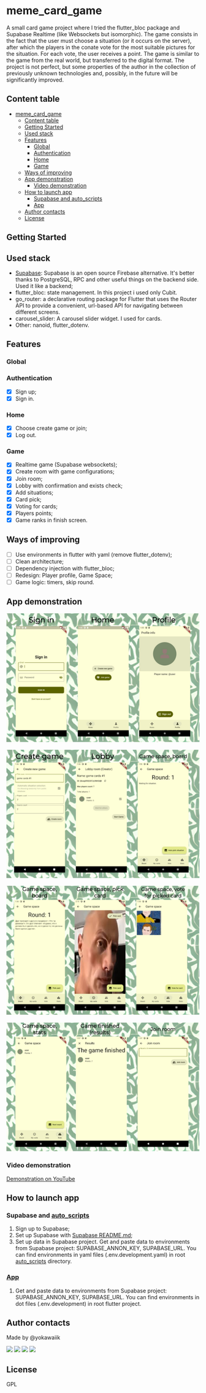 # meme_card_game

A small card game project where I tried the flutter_bloc package and Supabase Realtime (like Websockets but isomorphic). The game consists in the fact that the user must choose a situation (or it occurs on the server), after which the players in the conate vote for the most suitable pictures for the situation. For each vote, the user receives a point. The game is similar to the game from the real world, but transferred to the digital format. The project is not perfect, but some properties of the author in the collection of previously unknown technologies and, possibly, in the future will be significantly improved.

## Content table

- [meme\_card\_game](#meme_card_game)
  - [Content table](#content-table)
  - [Getting Started](#getting-started)
  - [Used stack](#used-stack)
  - [Features](#features)
    - [Global](#global)
    - [Authentication](#authentication)
    - [Home](#home)
    - [Game](#game)
  - [Ways of improving](#ways-of-improving)
  - [App demonstration](#app-demonstration)
    - [Video demonstration](#video-demonstration)
  - [How to launch app](#how-to-launch-app)
    - [Supabase and auto\_scripts](#supabase-and-auto_scripts)
    - [App](#app)
  - [Author contacts](#author-contacts)
  - [License](#license)

## Getting Started

## Used stack
- [Supabase](https://supabase.com/): Supabase is an open source Firebase alternative. It's better thanks to PostgreSQL, RPC and other useful things on the backend side. Used it like a backend;
- flutter_bloc: state management. In this project i used only Cubit.
- go_router: a declarative routing package for Flutter that uses the Router API to provide a convenient, url-based API for navigating between different screens.
- carousel_slider: A carousel slider widget. I used for cards.
- Other: nanoid, flutter_dotenv.

## Features
### Global

### Authentication
- [x] Sign up;
- [x] Sign in.

### Home
- [x] Choose create game or join;
- [x] Log out.

### Game
- [x] Realtime game (Supabase websockets);
- [x] Create room with game configurations;
- [x] Join room;
- [x] Lobby with confirmation and exists check;
- [x] Add situations;
- [x] Card pick;
- [x] Voting for cards;
- [x] Players points;
- [x] Game ranks in finish screen.

## Ways of improving
- [ ] Use environments in flutter with yaml (remove flutter_dotenv);
- [ ] Clean architecture;
- [ ] Dependency injection with flutter_bloc;
- [ ] Redesign: Player profile, Game Space;
- [ ] Game logic: timers, skip round.

## App demonstration


![Sign in | Home | Profile](./screenshots/images/signin_home_profile.jpg)
\
\
![Create | Lobby | Game space with board](./screenshots/images/create_lobby_board.jpg)
\
\
![Board (picked situation) | Pick card | Vote for card](./screenshots/images/board_pick_vote.jpg)
\
\
![Stats | Finish | Join game](./screenshots/images/stats_finish_join.jpg)

### Video demonstration

[Demonstration on YouTube](https://youtu.be/aEdlxEvhecY)

<!-- ### App download -->

<!-- todo -->

## How to launch app
### Supabase and [auto_scripts](./auto_scripts/README.md)
1. Sign up to Supabase;
2. Set up Supabase with [Supabase README.md](./supabase/README.md);
3. Set up data in Supabase project. Get and paste data to environments from Supabase project: SUPABASE_ANNON_KEY, SUPABASE_URL. You can find environments in yaml files (.env.development.yaml) in root [auto_scripts](./auto_scripts/README.md) directory.

### [App](./app/README.md)
1. Get and paste data to environments from Supabase project: SUPABASE_ANNON_KEY, SUPABASE_URL. You can find environments in dot files (.env.development) in root flutter project.

## Author contacts
Made by @yokawaiik

<p>
  <a href="https://mail.google.com/mail/u/0/#search/yokawaiik%40gmail.com"><img src="https://img.shields.io/badge/Gmail-D14836?style=for-the-badge&logo=gmail&logoColor=white"/></a>
  <a href="https://instagram.com/yokawaiik"><img src="https://img.shields.io/badge/instagram-E4405F.svg?style=for-the-badge&logo=instagram&logoColor=white"/></a>
  <a href="https://linkedin.com/in/danil-shubin"><img src="https://img.shields.io/badge/linkedin-0077B5.svg?style=for-the-badge&logo=linkedin&logoColor=white"/></a>
  <a href="https://t.me/yokawaiik"><img src="https://img.shields.io/badge/Telegram-2CA5E0?style=for-the-badge&logo=telegram&logoColor=white"/></a>
</p>


## License
GPL